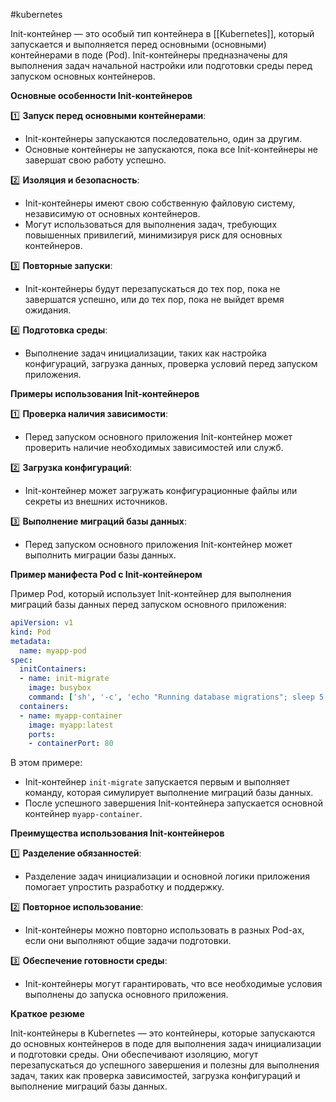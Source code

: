 #kubernetes 

Init-контейнер — это особый тип контейнера в [[Kubernetes]], который запускается и выполняется перед основными (основными) контейнерами в поде (Pod). Init-контейнеры предназначены для выполнения задач начальной настройки или подготовки среды перед запуском основных контейнеров.

**Основные особенности Init-контейнеров**

1️⃣ **Запуск перед основными контейнерами**:
   - Init-контейнеры запускаются последовательно, один за другим.
   - Основные контейнеры не запускаются, пока все Init-контейнеры не завершат свою работу успешно.

2️⃣ **Изоляция и безопасность**:
   - Init-контейнеры имеют свою собственную файловую систему, независимую от основных контейнеров.
   - Могут использоваться для выполнения задач, требующих повышенных привилегий, минимизируя риск для основных контейнеров.

3️⃣ **Повторные запуски**:
   - Init-контейнеры будут перезапускаться до тех пор, пока не завершатся успешно, или до тех пор, пока не выйдет время ожидания.

4️⃣ **Подготовка среды**:
   - Выполнение задач инициализации, таких как настройка конфигураций, загрузка данных, проверка условий перед запуском приложения.

**Примеры использования Init-контейнеров**

1️⃣ **Проверка наличия зависимости**:
   - Перед запуском основного приложения Init-контейнер может проверить наличие необходимых зависимостей или служб.

2️⃣ **Загрузка конфигураций**:
   - Init-контейнер может загружать конфигурационные файлы или секреты из внешних источников.

3️⃣ **Выполнение миграций базы данных**:
   - Перед запуском основного приложения Init-контейнер может выполнить миграции базы данных.

**Пример манифеста Pod с Init-контейнером**

Пример Pod, который использует Init-контейнер для выполнения миграций базы данных перед запуском основного приложения:

```yaml
apiVersion: v1
kind: Pod
metadata:
  name: myapp-pod
spec:
  initContainers:
  - name: init-migrate
    image: busybox
    command: ['sh', '-c', 'echo "Running database migrations"; sleep 5;']
  containers:
  - name: myapp-container
    image: myapp:latest
    ports:
    - containerPort: 80
```

В этом примере:
- Init-контейнер `init-migrate` запускается первым и выполняет команду, которая симулирует выполнение миграций базы данных.
- После успешного завершения Init-контейнера запускается основной контейнер `myapp-container`.

**Преимущества использования Init-контейнеров**

1️⃣ **Разделение обязанностей**:
   - Разделение задач инициализации и основной логики приложения помогает упростить разработку и поддержку.

2️⃣ **Повторное использование**:
   - Init-контейнеры можно повторно использовать в разных Pod-ах, если они выполняют общие задачи подготовки.

3️⃣ **Обеспечение готовности среды**:
   - Init-контейнеры могут гарантировать, что все необходимые условия выполнены до запуска основного приложения.

**Краткое резюме**

Init-контейнеры в Kubernetes — это контейнеры, которые запускаются до основных контейнеров в поде для выполнения задач инициализации и подготовки среды. Они обеспечивают изоляцию, могут перезапускаться до успешного завершения и полезны для выполнения задач, таких как проверка зависимостей, загрузка конфигураций и выполнение миграций базы данных.
